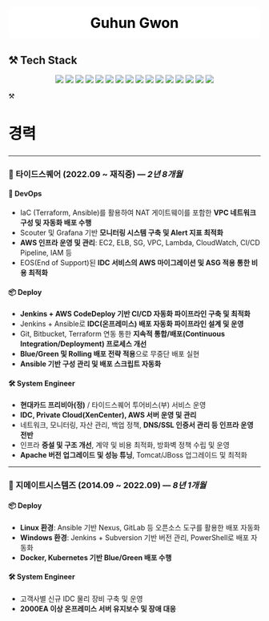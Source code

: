 <div align="center">
  <h1 style="background-color:#FFFFFF; color:#000000; padding:15px; border-radius:10px;">
    Guhun Gwon
  </h1>
</div>

## ⚒️ Tech Stack

<p align="center">
  <!-- DevOps -->
  <img src="https://img.shields.io/badge/Ansible-EE0000?style=for-the-badge&logo=ansible&logoColor=white"/>
  <img src="https://img.shields.io/badge/Jenkins-D24939?style=for-the-badge&logo=jenkins&logoColor=white"/>
  <img src="https://img.shields.io/badge/AWX-EE0000?style=for-the-badge&logo=ansible&logoColor=white"/> <!-- AWX는 로고가 없으므로 Ansible 로고 사용 -->

  <!-- Linux -->
  <img src="https://img.shields.io/badge/Linux-FCC624?style=for-the-badge&logo=linux&logoColor=black"/>

  <!-- Apache, Tomcat, Haproxy -->
  <img src="https://img.shields.io/badge/Apache-D22128?style=for-the-badge&logo=apache&logoColor=white"/>
  <img src="https://img.shields.io/badge/Tomcat-F8DC75?style=for-the-badge&logo=apache-tomcat&logoColor=black"/>
  <img src="https://img.shields.io/badge/HAProxy-000000?style=for-the-badge&logo=haproxy&logoColor=white"/>

  <!-- SVN -->
  <img src="https://img.shields.io/badge/Subversion-809CC9?style=for-the-badge&logo=subversion&logoColor=white"/>

  <!-- DevOps (추가 항목) -->
  <img src="https://img.shields.io/badge/Terraform-623CE4?style=for-the-badge&logo=terraform&logoColor=white"/>

  <!-- Kubernetes -->
  <img src="https://img.shields.io/badge/Kubernetes-326CE5?style=for-the-badge&logo=kubernetes&logoColor=white"/>

  <!-- Docker -->
  <img src="https://img.shields.io/badge/Docker-2496ED?style=for-the-badge&logo=docker&logoColor=white"/>

  <!-- NGINX -->
  <img src="https://img.shields.io/badge/Nginx-009639?style=for-the-badge&logo=nginx&logoColor=white"/>

  <!-- Git -->
  <img src="https://img.shields.io/badge/Git-F05032?style=for-the-badge&logo=git&logoColor=white"/>

  <!-- AWS 관련 -->
  <img src="https://img.shields.io/badge/AWS CodePipeline-6DB33F?style=for-the-badge&logo=amazonaws&logoColor=white"/>
  <img src="https://img.shields.io/badge/AWS-232F3E?style=for-the-badge&logo=amazon-aws&logoColor=white"/>
  <img src="https://img.shields.io/badge/AWS EKS-FF9900?style=for-the-badge&logo=amazon-eks&logoColor=white"/> <!-- EKS는 별도 로고가 없으므로 AWS 로고 사용 -->
</p>


⚒️ <h2 style="color:black; font-size:30px;">경력</h2>

---

### 🎯 타이드스퀘어 (2022.09 ~ 재직중) — *2년 8개월*

#### 🚀 DevOps
- IaC (Terraform, Ansible)를 활용하여 NAT 게이트웨이를 포함한 **VPC 네트워크 구성 및 자동화 배포 수행**
- Scouter 및 Grafana 기반 **모니터링 시스템 구축 및 Alert 지표 최적화**
- **AWS 인프라 운영 및 관리**: EC2, ELB, SG, VPC, Lambda, CloudWatch, CI/CD Pipeline, IAM 등
- EOS(End of Support)된 **IDC 서비스의 AWS 마이그레이션 및 ASG 적용 통한 비용 최적화**

#### 📦 Deploy
- **Jenkins + AWS CodeDeploy 기반 CI/CD 자동화 파이프라인 구축 및 최적화**
- Jenkins + Ansible로 **IDC(온프레미스) 배포 자동화 파이프라인 설계 및 운영**
- Git, Bitbucket, Terraform 연동 통한 **지속적 통합/배포(Continuous Integration/Deployment) 프로세스 개선**
- **Blue/Green 및 Rolling 배포 전략 적용**으로 무중단 배포 실현
- **Ansible 기반 구성 관리 및 배포 스크립트 자동화**

#### 🛠️ System Engineer
- **현대카드 프리비아(정)** / 타이드스퀘어 투어비스(부) 서비스 운영
- **IDC, Private Cloud(XenCenter), AWS 서버 운영 및 관리**
- 네트워크, 모니터링, 자산 관리, 백업 정책, **DNS/SSL 인증서 관리 등 인프라 운영 전반**
- 인프라 **증설 및 구조 개선**, 계약 및 비용 최적화, 방화벽 정책 수립 및 운영
- **Apache 버전 업그레이드 및 성능 튜닝**, Tomcat/JBoss 업그레이드 및 최적화

---

### 🎯 지메이트시스템즈 (2014.09 ~ 2022.09) — *8년 1개월*

#### 📦 Deploy
- **Linux 환경**: Ansible 기반 Nexus, GitLab 등 오픈소스 도구를 활용한 배포 자동화
- **Windows 환경**: Jenkins + Subversion 기반 버전 관리, PowerShell로 배포 자동화
- **Docker, Kubernetes 기반 Blue/Green 배포 수행**

#### 🛠️ System Engineer
- 고객사별 신규 IDC 물리 장비 구축 및 운영
- **2000EA 이상 온프레미스 서버 유지보수 및 장애 대응**

